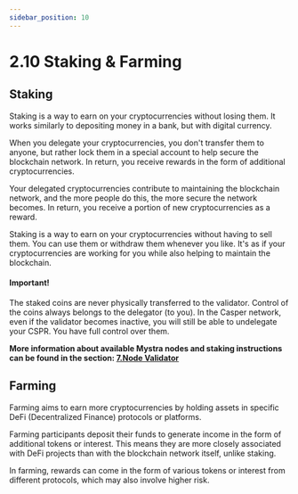 ```yaml
---
sidebar_position: 10
---
```


# 2.10 Staking & Farming

## Staking

Staking is a way to earn on your cryptocurrencies without losing them. It works similarly to depositing money in a bank, but with digital currency.

When you delegate your cryptocurrencies, you don't transfer them to anyone, but rather lock them in a special account to help secure the blockchain network. In return, you receive rewards in the form of additional cryptocurrencies.

Your delegated cryptocurrencies contribute to maintaining the blockchain network, and the more people do this, the more secure the network becomes. In return, you receive a portion of new cryptocurrencies as a reward.

Staking is a way to earn on your cryptocurrencies without having to sell them. You can use them or withdraw them whenever you like. It's as if your cryptocurrencies are working for you while also helping to maintain the blockchain. 

#### Important!
The staked coins are never physically transferred to the validator. Control of the coins always belongs to the delegator (to you). In the Casper network, even if the validator becomes inactive, you will still be able to undelegate your CSPR. You have full control over them. 

**More information about available Mystra nodes and staking instructions can be found in the section: <a href="https://docs.mystra.io/docs/validator/7.1-Validators">7.Node Validator</a>**

## Farming

Farming aims to earn more cryptocurrencies by holding assets in specific DeFi (Decentralized Finance) protocols or platforms. 

Farming participants deposit their funds to generate income in the form of additional tokens or interest. This means they are more closely associated with DeFi projects than with the blockchain network itself, unlike staking.

In farming, rewards can come in the form of various tokens or interest from different protocols, which may also involve higher risk.

